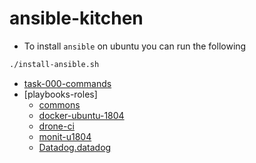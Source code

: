 # ansible-kitchen

- To install `ansible` on ubuntu you can run the following
```bash
./install-ansible.sh
```

- [task-000-commands](task-000-commands)
- [playbooks-roles]
    - [commons](playbooks/roles/commons)
    - [docker-ubuntu-1804](playbooks/roles/docker-ubuntu-1804)
    - [drone-ci](playbooks/roles/drone-ci)
    - [monit-u1804](playbooks/roles/monit-u1804)
    - [Datadog.datadog](playbooks/roles/Datadog.datadog)
    
